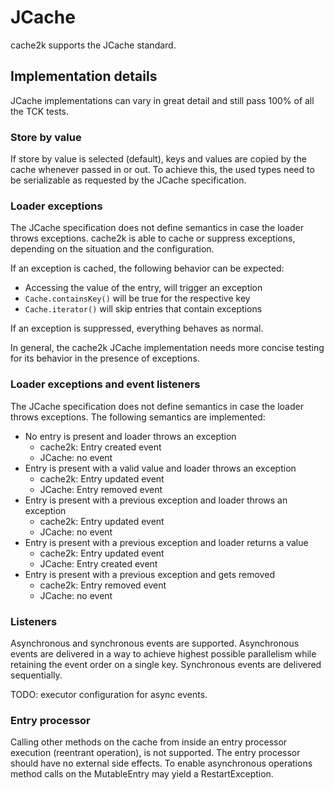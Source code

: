 # JCache

cache2k supports the JCache standard.

## Implementation details

JCache implementations can vary in great detail and still pass 100% of all the TCK tests. 

### Store by value

If store by value is selected (default), keys and values are copied by the cache whenever passed in or out.
To achieve this, the used types need to be serializable as requested by the JCache specification.

### Loader exceptions

The JCache specification does not define semantics in case the loader throws exceptions.
cache2k is able to cache or suppress exceptions, depending on the situation and the configuration.

If an exception is cached, the following behavior can be expected:

  * Accessing the value of the entry, will trigger an exception
  * `Cache.containsKey()` will be true for the respective key
  * `Cache.iterator()` will skip entries that contain exceptions
    
If an exception is suppressed, everything behaves as normal.

In general, the cache2k JCache implementation needs more concise testing for its behavior in the
presence of exceptions.

### Loader exceptions and event listeners

The JCache specification does not define semantics in case the loader throws exceptions. The following semantics
are implemented:

  * No entry is present and loader throws an exception
    * cache2k: Entry created event
    * JCache: no event
  * Entry is present with a valid value and loader throws an exception
    * cache2k: Entry updated event
    * JCache: Entry removed event
  * Entry is present with a previous exception and loader throws an exception
    * cache2k: Entry updated event
    * JCache: no event
  * Entry is present with a previous exception and loader returns a value
    * cache2k: Entry updated event
    * JCache: Entry created event
  * Entry is present with a previous exception and gets removed
    * cache2k: Entry removed event
    * JCache: no event

### Listeners

Asynchronous and synchronous events are supported. Asynchronous events are delivered in a way to achieve highest possible
parallelism while retaining the event order on a single key. Synchronous events are delivered sequentially.

TODO: executor configuration for async events.

### Entry processor

Calling other methods on the cache from inside an entry processor execution (reentrant operation), is not supported.
The entry processor should have no external side effects. To enable asynchronous operations method calls on the 
MutableEntry may yield a RestartException.


